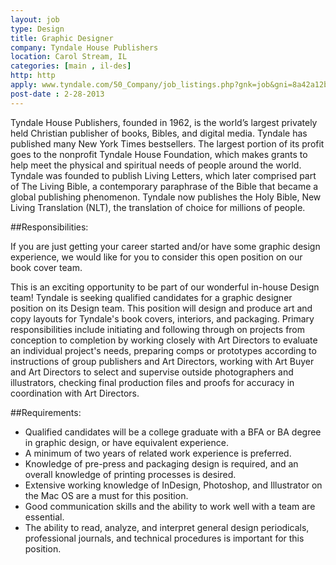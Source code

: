 ```yaml
---
layout: job
type: Design
title: Graphic Designer
company: Tyndale House Publishers
location: Carol Stream, IL
categories: [main , il-des]
http: http
apply: www.tyndale.com/50_Company/job_listings.php?gnk=job&gni=8a42a12b3d112ead013d2722adce38c7
post-date : 2-28-2013
---
```


Tyndale House Publishers, founded in 1962, is the world’s largest privately held Christian publisher of books, Bibles, and digital media. Tyndale has published many New York Times bestsellers. The largest portion of its profit goes to the nonprofit Tyndale House Foundation, which makes grants to help meet the physical and spiritual needs of people around the world. Tyndale was founded to publish Living Letters, which later comprised part of The Living Bible, a contemporary paraphrase of the Bible that became a global publishing phenomenon. Tyndale now publishes the Holy Bible, New Living Translation (NLT), the translation of choice for millions of people. 

##Responsibilities:

If you are just getting your career started and/or have some graphic design experience, we would like for you to consider this open position on our book cover team.

This is an exciting opportunity to be part of our wonderful in-house Design team! Tyndale is seeking qualified candidates for a graphic designer position on its Design team. This position will design and produce art and copy layouts for Tyndale's book covers, interiors, and packaging. Primary responsibilities include initiating and following through on projects from conception to completion by working closely with Art Directors to evaluate an individual project's needs, preparing comps or prototypes according to instructions of group publishers and Art Directors, working with Art Buyer and Art Directors to select and supervise outside photographers and illustrators, checking final production files and proofs for accuracy in coordination with Art Directors.

##Requirements:

* Qualified candidates will be a college graduate with a BFA or BA degree in graphic design, or have equivalent experience. 
* A minimum of two years of related work experience is preferred. 
* Knowledge of pre-press and packaging design is required, and an overall knowledge of printing processes is desired. 
* Extensive working knowledge of InDesign, Photoshop, and Illustrator on the Mac OS are a must for this position. 
* Good communication skills and the ability to work well with a team are essential. 
* The ability to read, analyze, and interpret general design periodicals, professional journals, and technical procedures is important for this position.